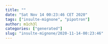 ```yaml
---
title: ""
date: "Sat Nov 14 00:23:46 CET 2020"
tags: ["insulte-mignone", "pipotron"]
author: m1ch3l
categories: ["generated"]
slug: "insulte-mignone/2020-11-14-00:23:46"
---
```



